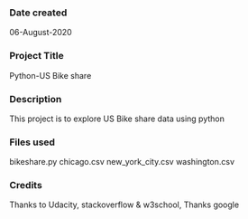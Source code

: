 ### Date created
06-August-2020

### Project Title
Python-US Bike share

### Description
This project is to explore US Bike share data using python

### Files used
bikeshare.py
chicago.csv
new_york_city.csv
washington.csv

### Credits
Thanks to Udacity, stackoverflow & w3school, Thanks google

